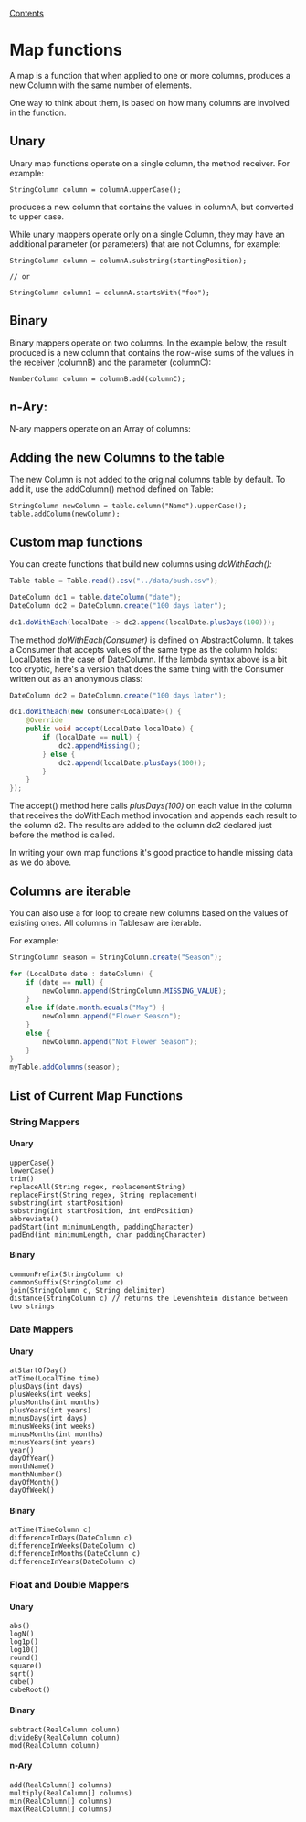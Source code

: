 [Contents](https://jtablesaw.github.io/tablesaw/userguide/toc)

Map functions
=============

A map is a function that when applied to one or more columns, produces a new Column with the same number of elements.

One way to think about them, is based on how many columns are involved in the function. 

## Unary

Unary map functions operate on a single column, the method receiver. For example:

    StringColumn column = columnA.upperCase();

produces a new column that contains the values in columnA, but converted to upper case.

While unary mappers operate only on a single Column, they may have an additional parameter (or parameters) that are not Columns, for example:

    StringColumn column = columnA.substring(startingPosition);
    
    // or
    
    StringColumn column1 = columnA.startsWith("foo");

## Binary

Binary mappers operate on two columns. In the example below, the result produced is a new column that contains the row-wise sums of the values in the receiver (columnB) and the parameter (columnC):

    NumberColumn column = columnB.add(columnC);

## n-Ary:

N-ary mappers operate on an Array of columns:

## Adding the new Columns to the table

The new Column is not added to the original columns table by default. To add it, use the addColumn() method defined on Table:

    StringColumn newColumn = table.column("Name").upperCase();
    table.addColumn(newColumn);

## Custom map functions 

You can create functions that build new columns using *doWithEach():*

```java
Table table = Table.read().csv("../data/bush.csv");

DateColumn dc1 = table.dateColumn("date");
DateColumn dc2 = DateColumn.create("100 days later");

dc1.doWithEach(localDate -> dc2.append(localDate.plusDays(100)));
```

The method *doWithEach(Consumer<T>)* is defined on AbstractColumn. It takes a Consumer that accepts values of the same type as the column holds: LocalDates in the case of DateColumn. If the lambda syntax above is a bit too cryptic, here's a version that does the same thing with the Consumer written out as an anonymous class:

```java
DateColumn dc2 = DateColumn.create("100 days later");

dc1.doWithEach(new Consumer<LocalDate>() {
    @Override
    public void accept(LocalDate localDate) {
        if (localDate == null) {
            dc2.appendMissing();
        } else {
        	dc2.append(localDate.plusDays(100));
        }
    }
});
```

The accept() method here calls *plusDays(100)*  on each value in the column that receives the doWithEach method invocation and appends each result to the column d2. The results are added to the column dc2 declared just before the method is called. 

In writing your own map functions it's good practice to handle missing data as we do above.

## Columns are iterable

You can also use a for loop to create new columns based on the values of existing ones. All columns in Tablesaw are iterable.

 For example: 

```java
StringColumn season = StringColumn.create("Season");

for (LocalDate date : dateColumn) {    
	if (date == null) {        
		newColumn.append(StringColumn.MISSING_VALUE);    
	}   
	else if(date.month.equals("May") {        
		newColumn.append("Flower Season");    
	}     
	else {   
    	newColumn.append("Not Flower Season");    
	}
}
myTable.addColumns(season);
```



## List of Current Map Functions

### String Mappers

#### Unary

    upperCase()
    lowerCase()
    trim()
    replaceAll(String regex, replacementString)
    replaceFirst(String regex, String replacement)
    substring(int startPosition)
    substring(int startPosition, int endPosition)
    abbreviate()
    padStart(int minimumLength, paddingCharacter)
    padEnd(int minimumLength, char paddingCharacter)

#### Binary

    commonPrefix(StringColumn c)
    commonSuffix(StringColumn c)
    join(StringColumn c, String delimiter)
    distance(StringColumn c) // returns the Levenshtein distance between two strings

### Date Mappers

#### Unary

    atStartOfDay()
    atTime(LocalTime time)
    plusDays(int days)
    plusWeeks(int weeks)
    plusMonths(int months)
    plusYears(int years)
    minusDays(int days)
    minusWeeks(int weeks)
    minusMonths(int months)
    minusYears(int years)
    year()
    dayOfYear()
    monthName()
    monthNumber()
    dayOfMonth()
    dayOfWeek()

#### Binary

    atTime(TimeColumn c)
    differenceInDays(DateColumn c)
    differenceInWeeks(DateColumn c)
    differenceInMonths(DateColumn c)
    differenceInYears(DateColumn c)

### Float and Double Mappers

#### Unary

    abs()
    logN()
    log1p()
    log10()
    round()
    square()
    sqrt()
    cube()
    cubeRoot()

#### Binary

    subtract(RealColumn column)
    divideBy(RealColumn column)
    mod(RealColumn column)

#### n-Ary

    add(RealColumn[] columns)
    multiply(RealColumn[] columns)
    min(RealColumn[] columns)
    max(RealColumn[] columns)
